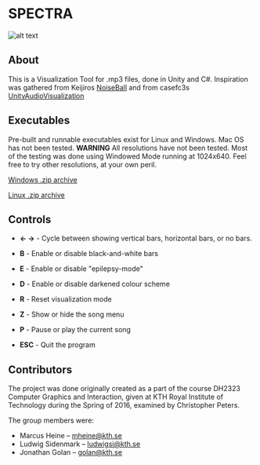 # SPECTRA

![alt text](http://i.imgur.com/V2FPcuj.png "Spectra Screenshot - Horizontal bars with black-and-white mode on")

## About
This is a Visualization Tool for .mp3 files, done in Unity and C#. Inspiration was gathered from Keijiros [NoiseBall](https://github.com/keijiro/NoiseBall/blob/master/README.md) and from casefc3s [UnityAudioVisualization](https://github.com/casefc3s/Unity-AudioVisualization-)

## Executables

Pre-built and runnable executables exist for Linux and Windows. Mac OS has not been tested.
**WARNING** All resolutions have not been tested. Most of the testing was done using Windowed Mode running at 1024x640. Feel free to try other resolutions, at your own peril.

[Windows .zip archive](https://mheine.se/spectra/windows/spectra-windows.zip)

[Linux .zip archive](https://mheine.se/spectra/linux/spectra-linux.zip)

## Controls
*  **← →** - Cycle between showing vertical bars, horizontal bars, or no bars.

* **B** - Enable or disable black-and-white bars
* **E** - Enable or disable "epilepsy-mode"
* **D** - Enable or disable darkened colour scheme
* **R** - Reset visualization mode

* **Z** - Show or hide the song menu
* **P** - Pause or play the current song

* **ESC** - Quit the program

## Contributors
The project was done originally created as a part of the course DH2323 Computer Graphics and Interaction, given at KTH Royal Institute of Technology during the Spring of 2016, examined by Christopher Peters.

The group members were:
* Marcus Heine – mheine@kth.se
* Ludwig Sidenmark – ludwigsi@kth.se
* Jonathan Golan – golan@kth.se
